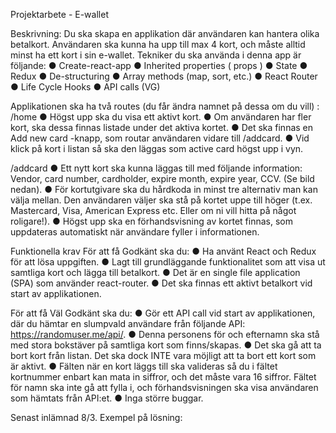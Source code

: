 Projektarbete - E-wallet

Beskrivning: Du ska skapa en applikation där användaren kan hantera olika betalkort. Användaren ska kunna ha upp till max 4 kort, och måste alltid minst ha ett kort i sin e-wallet. Tekniker du ska använda i denna app är följande:
●  Create-react-app
●  Inherited properties ( props )
●  State
●  Redux
●  De-structuring
●  Array methods (map, sort, etc.)
●  React Router
●  Life Cycle Hooks
●  API calls (VG)

Applikationen ska ha två routes (du får ändra namnet på dessa om du vill) :
/home
●  Högst upp ska du visa ett aktivt kort.
●  Om användaren har fler kort, ska dessa finnas listade under det aktiva kortet.
●  Det ska finnas en Add new card -knapp, som routar användaren vidare till /addcard.
●  Vid klick på kort i listan så ska den läggas som active card högst upp i vyn.

/addcard
●  Ett nytt kort ska kunna läggas till med följande information: Vendor, card number, cardholder, expire month, expire year, CCV. (Se bild nedan).
●  För kortutgivare ska du hårdkoda in minst tre alternativ man kan välja mellan. Den användaren väljer ska stå på kortet uppe till höger (t.ex. Mastercard, Visa, American Express etc. Eller om ni vill hitta på något roligare!).
●  Högst upp ska en förhandsvisning av kortet finnas, som uppdateras automatiskt när användare fyller i informationen.

Funktionella krav
För att få Godkänt ska du:
●  Ha använt React och Redux för att lösa uppgiften.
●  Lagt till grundläggande funktionalitet som att visa ut samtliga kort och lägga till betalkort.
●  Det är en single file application (SPA) som använder react-router.
●  Det ska finnas ett aktivt betalkort vid start av applikationen.

För att få Väl Godkänt ska du:
●  Gör ett API call vid start av applikationen, där du hämtar en slumpvald användare från följande API: https://randomuser.me/api/.
●  Denna personens för och efternamn ska stå med stora bokstäver på samtliga kort som finns/skapas.
●  Det ska gå att ta bort kort från listan. Det ska dock INTE vara möjligt att ta bort ett kort som är aktivt.
●  Fälten när en kort läggs till ska valideras så du i fältet kortnummer enbart kan mata in siffror, och det måste vara 16 siffror. Fältet för namn ska inte gå att fylla i, och förhandsvisningen ska visa användaren som hämtats från API:et.
●  Inga större buggar.

Senast inlämnad 8/3. 
 Exempel på lösning: 
